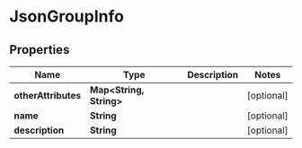 
# JsonGroupInfo

## Properties
Name | Type | Description | Notes
------------ | ------------- | ------------- | -------------
**otherAttributes** | **Map&lt;String, String&gt;** |  |  [optional]
**name** | **String** |  |  [optional]
**description** | **String** |  |  [optional]



